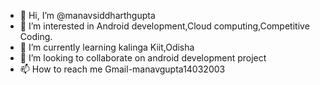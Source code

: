 - 👋 Hi, I’m @manavsiddharthgupta
- 👀 I’m interested in Android development,Cloud computing,Competitive Coding.
- 🌱 I’m currently learning kalinga Kiit,Odisha
- 💞️ I’m looking to collaborate on android development project
- 📫 How to reach me Gmail-manavgupta14032003

<!---
manavsiddharthgupta/manavsiddharthgupta is a ✨ special ✨ repository because its `README.md` (this file) appears on your GitHub profile.
You can click the Preview link to take a look at your changes.
--->
